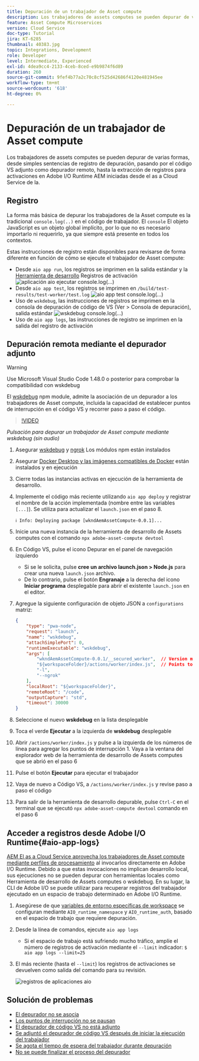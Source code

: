 ```yaml
---
title: Depuración de un trabajador de Asset compute
description: Los trabajadores de assets computes se pueden depurar de varias formas, desde simples sentencias de registro de depuración, pasando por el código VS adjunto como depurador remoto, hasta la extracción de registros para activaciones en Adobe I/O Runtime AEM iniciadas desde el as a Cloud Service de la.
feature: Asset Compute Microservices
version: Cloud Service
doc-type: Tutorial
jira: KT-6285
thumbnail: 40383.jpg
topic: Integrations, Development
role: Developer
level: Intermediate, Experienced
exl-id: 4dea9cc4-2133-4ceb-8ced-e9b9874f6d89
duration: 260
source-git-commit: 9fef4b77a2c70c8cf525d42686f4120e481945ee
workflow-type: tm+mt
source-wordcount: '618'
ht-degree: 0%

---
```


# Depuración de un trabajador de Asset compute

Los trabajadores de assets computes se pueden depurar de varias formas, desde simples sentencias de registro de depuración, pasando por el código VS adjunto como depurador remoto, hasta la extracción de registros para activaciones en Adobe I/O Runtime AEM iniciadas desde el as a Cloud Service de la.

## Registro

La forma más básica de depurar los trabajadores de la Asset compute es la tradicional `console.log(..)` en el código de trabajador. El `console` El objeto JavaScript es un objeto global implícito, por lo que no es necesario importarlo ni requerirlo, ya que siempre está presente en todos los contextos.

Estas instrucciones de registro están disponibles para revisarse de forma diferente en función de cómo se ejecute el trabajador de Asset compute:

+ Desde `aio app run`, los registros se imprimen en la salida estándar y la [Herramienta de desarrollo](../develop/development-tool.md) Registros de activación
  ![aplicación aio ejecutar console.log(...)](./assets/debug/console-log__aio-app-run.png)
+ Desde `aio app test`, los registros se imprimen en `/build/test-results/test-worker/test.log`
  ![aio app test console.log(...)](./assets/debug/console-log__aio-app-test.png)
+ Uso de `wskdebug`, las instrucciones de registros se imprimen en la consola de depuración de código de VS (Ver > Consola de depuración), salida estándar
  ![wskdebug console.log(...)](./assets/debug/console-log__wskdebug.png)
+ Uso de `aio app logs`, las instrucciones de registro se imprimen en la salida del registro de activación

## Depuración remota mediante el depurador adjunto

>[!WARNING]
>
>Use Microsoft Visual Studio Code 1.48.0 o posterior para comprobar la compatibilidad con wskdebug

El [wskdebug](https://www.npmjs.com/package/@openwhisk/wskdebug) npm module, admite la asociación de un depurador a los trabajadores de Asset compute, incluida la capacidad de establecer puntos de interrupción en el código VS y recorrer paso a paso el código.

>[!VIDEO](https://video.tv.adobe.com/v/40383?quality=12&learn=on)

_Pulsación para depurar un trabajador de Asset compute mediante wskdebug (sin audio)_

1. Asegurar [wskdebug](../set-up/development-environment.md#wskdebug) y [ngrok](../set-up/development-environment.md#ngork) Los módulos npm están instalados
1. Asegurar [Docker Desktop y las imágenes compatibles de Docker](../set-up/development-environment.md#docker) están instalados y en ejecución
1. Cierre todas las instancias activas en ejecución de la herramienta de desarrollo.
1. Implemente el código más reciente utilizando `aio app deploy`  y registrar el nombre de la acción implementada (nombre entre las variables `[...]`). Se utiliza para actualizar el `launch.json` en el paso 8.

   ```
   ℹ Info: Deploying package [wkndAemAssetCompute-0.0.1]...
   ```


1. Inicie una nueva instancia de la herramienta de desarrollo de Assets computes con el comando `npx adobe-asset-compute devtool`
1. En Código VS, pulse el icono Depurar en el panel de navegación izquierdo
   + Si se le solicita, pulse __cree un archivo launch.json > Node.js__ para crear una nueva `launch.json` archivo.
   + De lo contrario, pulse el botón __Engranaje__ a la derecha del icono __Iniciar programa__ desplegable para abrir el existente `launch.json` en el editor.
1. Agregue la siguiente configuración de objeto JSON a `configurations` matriz:

   ```json
   {
       "type": "pwa-node",
       "request": "launch",
       "name": "wskdebug",
       "attachSimplePort": 0,
       "runtimeExecutable": "wskdebug",
       "args": [
           "wkndAemAssetCompute-0.0.1/__secured_worker",  // Version must match your Asset Compute worker's version
           "${workspaceFolder}/actions/worker/index.js",  // Points to your worker
           "-l",
           "--ngrok"
       ],
       "localRoot": "${workspaceFolder}",
       "remoteRoot": "/code",
       "outputCapture": "std",
       "timeout": 30000
   }
   ```

1. Seleccione el nuevo __wskdebug__ en la lista desplegable
1. Toca el verde __Ejecutar__ a la izquierda de __wskdebug__ desplegable
1. Abrir `/actions/worker/index.js` y pulse a la izquierda de los números de línea para agregar los puntos de interrupción 1. Vaya a la ventana del explorador web de la herramienta de desarrollo de Assets computes que se abrió en el paso 6
1. Pulse el botón __Ejecutar__ para ejecutar el trabajador
1. Vaya de nuevo a Código VS, a `/actions/worker/index.js` y revise paso a paso el código
1. Para salir de la herramienta de desarrollo depurable, pulse `Ctrl-C` en el terminal que se ejecutó `npx adobe-asset-compute devtool` comando en el paso 6

## Acceder a registros desde Adobe I/O Runtime{#aio-app-logs}

[AEM El as a Cloud Service aprovecha los trabajadores de Asset compute mediante perfiles de procesamiento](../deploy/processing-profiles.md) al invocarlos directamente en Adobe I/O Runtime. Debido a que estas invocaciones no implican desarrollo local, sus ejecuciones no se pueden depurar con herramientas locales como Herramienta de desarrollo de Assets computes o wskdebug. En su lugar, la CLI de Adobe I/O se puede utilizar para recuperar registros del trabajador ejecutado en un espacio de trabajo determinado en Adobe I/O Runtime.

1. Asegúrese de que [variables de entorno específicas de workspace](../deploy/runtime.md) se configuran mediante `AIO_runtime_namespace` y `AIO_runtime_auth`, basado en el espacio de trabajo que requiere depuración.
1. Desde la línea de comandos, ejecute `aio app logs`
   + Si el espacio de trabajo está sufriendo mucho tráfico, amplíe el número de registros de activación mediante el `--limit` indicador:
     `$ aio app logs --limit=25`
1. El más reciente (hasta el `--limit`) los registros de activaciones se devuelven como salida del comando para su revisión.

   ![registros de aplicaciones aio](./assets/debug/aio-app-logs.png)

## Solución de problemas

+ [El depurador no se asocia](../troubleshooting.md#debugger-does-not-attach)
+ [Los puntos de interrupción no se pausan](../troubleshooting.md#breakpoints-no-pausing)
+ [El depurador de código VS no está adjunto](../troubleshooting.md#vs-code-debugger-not-attached)
+ [Se adjuntó el depurador de código VS después de iniciar la ejecución del trabajador](../troubleshooting.md#vs-code-debugger-attached-after-worker-execution-began)
+ [Se agota el tiempo de espera del trabajador durante depuración](../troubleshooting.md#worker-times-out-while-debugging)
+ [No se puede finalizar el proceso del depurador](../troubleshooting.md#cannot-terminate-debugger-process)
